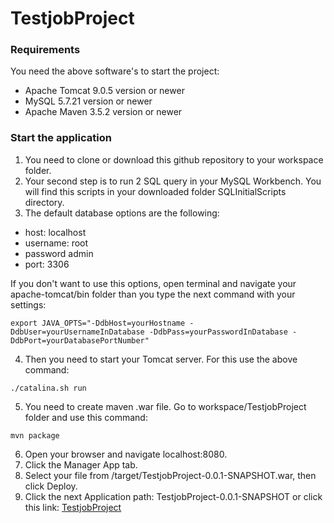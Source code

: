 # TestjobProject

### Requirements
You need the above software's to start the project:
- Apache Tomcat 9.0.5 version or newer
- MySQL 5.7.21 version or newer
- Apache Maven 3.5.2 version or newer


### Start the application

1. You need to clone or download this github repository to your workspace folder.
2. Your second step is to run 2 SQL query in your MySQL Workbench. You will find this scripts in your downloaded folder SQLInitialScripts directory.
3. The default database options are the following:
- host: localhost
- username: root
- password admin
- port: 3306

If you don't want to use this options, open terminal and navigate your apache-tomcat/bin folder than you type the next command with your settings:
```
export JAVA_OPTS="-DdbHost=yourHostname -DdbUser=yourUsernameInDatabase -DdbPass=yourPasswordInDatabase -DdbPort=yourDatabasePortNumber"
```

4. Then you need to start your Tomcat server. For this use the above command:
```
./catalina.sh run
```
5. You need to create maven .war file. Go to workspace/TestjobProject folder and use this command:
```
mvn package
```
6. Open your browser and navigate localhost:8080.
7. Click the Manager App tab.
8. Select your file from /target/TestjobProject-0.0.1-SNAPSHOT.war, then click Deploy.
9. Click the next Application path: TestjobProject-0.0.1-SNAPSHOT or click this link: 
[TestjobProject](http://localhost:8080/TestjobProject-0.0.1-SNAPSHOT/)
